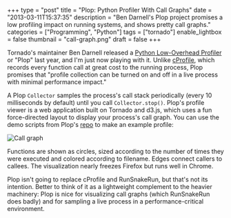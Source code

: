 +++
type = "post"
title = "Plop: Python Profiler With Call Graphs"
date = "2013-03-11T15:37:35"
description = "Ben Darnell's Plop project promises a low profiling impact on running systems, and shows pretty call graphs."
categories = ["Programming", "Python"]
tags = ["tornado"]
enable_lightbox = false
thumbnail = "call-graph.png"
draft = false
+++

<p>Tornado's maintainer Ben Darnell released a <a href="https://pypi.python.org/pypi/plop/">Python Low-Overhead Profiler</a> or "Plop" last year, and I'm just now playing with it. Unlike <a href="http://docs.python.org/2/library/profile.html#module-cProfile">cProfile</a>, which records every function call at great cost to the running process, Plop promises that "profile collection can be turned on and off in a live process with minimal performance impact."</p>
<p>A Plop <code>Collector</code> samples the process's call stack periodically (every 10 milliseconds by default) until you call <code>Collector.stop()</code>. Plop's profile viewer is a web application built on Tornado and d3.js, which uses a fun force-directed layout to display your process's call graph. You can use the demo scripts from Plop's <a href="https://github.com/bdarnell/plop">repo</a> to make an example profile:</p>
<p><img style="display:block; margin-left:auto; margin-right:auto;" src="call-graph.png" alt="Call graph" title="call-graph.png" border="0"   /></p>
<p>Functions are shown as circles, sized according to the number of times they were executed and colored according to filename. Edges connect callers to callees. The visualization nearly freezes Firefox but runs well in Chrome.</p>
<p>Plop isn't going to replace cProfile and RunSnakeRun, but that's not its intention. Better to think of it as a lightweight complement to the heavier machinery: Plop is nice for visualizing call graphs (which RunSnakeRun does badly) and for sampling a live process in a performance-critical environment.</p>
    